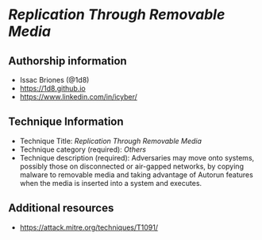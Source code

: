 # *Replication Through Removable Media*

## Authorship information
* Issac Briones (@1d8)
* https://1d8.github.io
* https://www.linkedin.com/in/icyber/

## Technique Information
* Technique Title: *Replication Through Removable Media*
* Technique category (required): *Others*
* Technique description (required): Adversaries may move onto systems, possibly those on disconnected or air-gapped networks, by copying malware to removable media and taking advantage of Autorun features when the media is inserted into a system and executes. 

## Additional resources
* https://attack.mitre.org/techniques/T1091/
